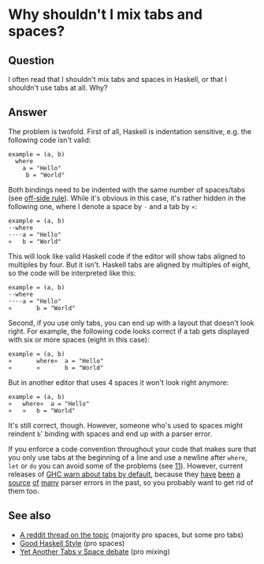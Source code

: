 
# Why shouldn&apos;t I mix tabs and spaces?

## Question
      
I often read that I shouldn't mix tabs and spaces in Haskell, or that I shouldn't use tabs at all. Why?
## Answer
      
The problem is twofold. First of all, Haskell is indentation sensitive, e.g. the following code isn't valid:

    example = (a, b)
      where
        a = "Hello"
         b = "World"
    

Both bindings need to be indented with the same number of spaces/tabs (see [off-side rule](https://en.wikipedia.org/wiki/Off-side_rule)). While it's obvious in this case, it's rather hidden in the following one, where I denote a space by `·` and a tab by `»`:

    example = (a, b)
    ··where
    ····a = "Hello"
    »   b = "World"
    

This will look like valid Haskell code if the editor will show tabs aligned to multiples by four. But it isn't. Haskell tabs are aligned by multiples of eight, so the code will be interpreted like this:

    example = (a, b)
    ··where
    ····a = "Hello"
    »       b = "World"
    

Second, if you use only tabs, you can end up with a layout that doesn't look right. For example, the following code looks correct if a tab gets displayed with six or more spaces (eight in this case):

    example = (a, b)
    »       where»  a = "Hello"
    »       »       b = "World"
    

But in another editor that uses 4 spaces it won't look right anymore:

    example = (a, b)
    »   where»  a = "Hello"
    »   »   b = "World"
    

It's still correct, though. However, someone who's used to spaces might reindent `b`' binding with spaces and end up with a parser error.

If you enforce a code convention throughout your code that makes sure that you only use tabs at the beginning of a line and use a newline after `where`, `let` or `do` you can avoid some of the problems (see [11](http://dmwit.com/tabs/)). However, current releases of [GHC warn about tabs by default](https://downloads.haskell.org/~ghc/latest/docs/html/users_guide/options-sanity.html), because they [have](https://stackoverflow.com/questions/35853689/parse-error-on-input-function-haskell) [been](https://stackoverflow.com/questions/35060673/parse-error-in-nested-if-do-blocks) [a](https://stackoverflow.com/questions/33480140/parse-error-in-pattern-putstrln-possibly-caused-by-a-missing-do) [source](https://stackoverflow.com/questions/24842552/haskell-parse-error-on-input) [of](https://stackoverflow.com/questions/24372766/parse-error-in-valid-code) [many](https://stackoverflow.com/questions/16870038/haskell-syntax-error-for-where-statement) parser errors in the past, so you probably want to get rid of them too.

See also
--------

*   [A reddit thread on the topic](https://www.reddit.com/r/haskell/comments/15gz8q/a_nondirty_shot_at_tabs_vs_spaces/) (majority pro spaces, but some pro tabs)
*   [Good Haskell Style](http://urchin.earth.li/~ian/style/haskell.html) (pro spaces)
*   [Yet Another Tabs v Space debate](http://dmwit.com/tabs/) (pro mixing)
    